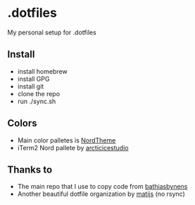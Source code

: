 # .dotfiles

My personal setup for .dotfiles

## Install
- install homebrew
- install GPG
- install git
- clone the repo
- run ./sync.sh

## Colors
- Main color palletes is [NordTheme](https://www.nordtheme.com/)
- iTerm2 Nord pallete by [arcticicestudio](https://github.com/arcticicestudio/nord-iterm2)

## Thanks to
- The main repo that I use to copy code from [bathiasbynens](https://github.com/mathiasbynens/dotfiles)
- Another beautiful dotfile organization by [matijs](https://github.com/matijs/dotfiles) (no rsync)

